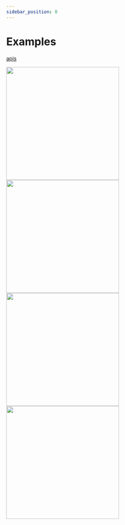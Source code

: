 ```yaml
---
sidebar_position: 0
---
```


# Examples

[apis](api/apis)

<a href="https://tsei.jp/hook/use-book"><img src="https://i.imgur.com/TayLxZL.gif" width="300"/></a>
<a href="https://tsei.jp/hook/use-book"><img src="https://i.imgur.com/w3yDcjt.gif" width="300"/></a>
<a href="https://tsei.jp/hook/use-book"><img src="https://i.imgur.com/ulvQQxw.gif" width="300"/></a>
<a href="https://tsei.jp/hook/use-book"><img src="https://i.imgur.com/DzqbYHz.gif" width="300"/></a>
